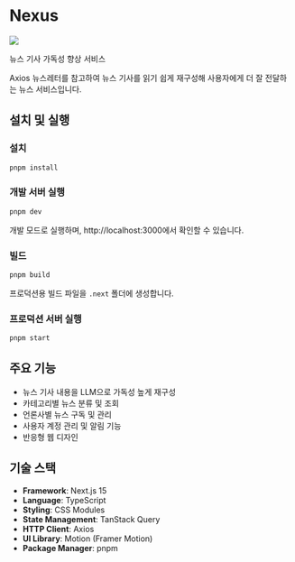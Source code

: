 # Nexus

![](https://private-user-images.githubusercontent.com/118225985/467884349-246b1f2f-a87b-4885-8c67-2a224a44b90b.png?jwt=eyJhbGciOiJIUzI1NiIsInR5cCI6IkpXVCJ9.eyJpc3MiOiJnaXRodWIuY29tIiwiYXVkIjoicmF3LmdpdGh1YnVzZXJjb250ZW50LmNvbSIsImtleSI6ImtleTUiLCJleHAiOjE3NTI4MTg5NzcsIm5iZiI6MTc1MjgxODY3NywicGF0aCI6Ii8xMTgyMjU5ODUvNDY3ODg0MzQ5LTI0NmIxZjJmLWE4N2ItNDg4NS04YzY3LTJhMjI0YTQ0YjkwYi5wbmc_WC1BbXotQWxnb3JpdGhtPUFXUzQtSE1BQy1TSEEyNTYmWC1BbXotQ3JlZGVudGlhbD1BS0lBVkNPRFlMU0E1M1BRSzRaQSUyRjIwMjUwNzE4JTJGdXMtZWFzdC0xJTJGczMlMkZhd3M0X3JlcXVlc3QmWC1BbXotRGF0ZT0yMDI1MDcxOFQwNjA0MzdaJlgtQW16LUV4cGlyZXM9MzAwJlgtQW16LVNpZ25hdHVyZT04YzFkNzU0MDFhZGIyNjM3YTI0MDQ1MGRkY2NhOTBjZWRjYWZjNThkZDM3YTRmNDc0NTY0Yzc0Yzc4M2U3MzJlJlgtQW16LVNpZ25lZEhlYWRlcnM9aG9zdCJ9.EsVgS9Qe97gw6kv90lBQBDxtyp0EmrnBMXNbuxc6lTY)

뉴스 기사 가독성 향상 서비스

Axios 뉴스레터를 참고하여 뉴스 기사를 읽기 쉽게 재구성해 사용자에게 더 잘 전달하는 뉴스 서비스입니다.

## 설치 및 실행

### 설치
```bash
pnpm install
```

### 개발 서버 실행
```bash
pnpm dev
```
개발 모드로 실행하며, http://localhost:3000에서 확인할 수 있습니다.

### 빌드
```bash
pnpm build
```
프로덕션용 빌드 파일을 `.next` 폴더에 생성합니다.

### 프로덕션 서버 실행
```bash
pnpm start
```

## 주요 기능

- 뉴스 기사 내용을 LLM으로 가독성 높게 재구성
- 카테고리별 뉴스 분류 및 조회
- 언론사별 뉴스 구독 및 관리
- 사용자 계정 관리 및 알림 기능
- 반응형 웹 디자인

## 기술 스택

- **Framework**: Next.js 15
- **Language**: TypeScript
- **Styling**: CSS Modules
- **State Management**: TanStack Query
- **HTTP Client**: Axios
- **UI Library**: Motion (Framer Motion)
- **Package Manager**: pnpm
